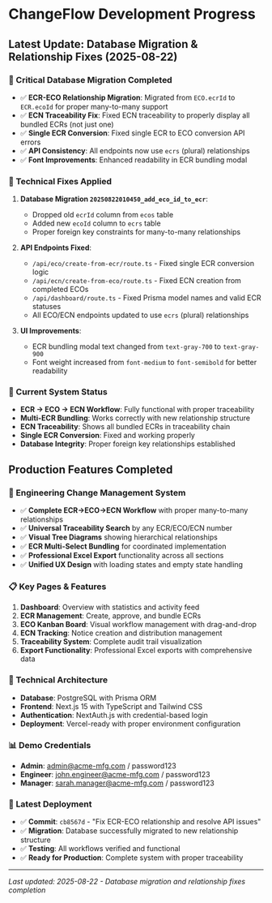 # ChangeFlow Development Progress

## Latest Update: Database Migration & Relationship Fixes (2025-08-22)

### 🔄 Critical Database Migration Completed
- ✅ **ECR-ECO Relationship Migration**: Migrated from `ECO.ecrId` to `ECR.ecoId` for proper many-to-many support
- ✅ **ECN Traceability Fix**: Fixed ECN traceability to properly display all bundled ECRs (not just one)
- ✅ **Single ECR Conversion**: Fixed single ECR to ECO conversion API errors
- ✅ **API Consistency**: All endpoints now use `ecrs` (plural) relationships
- ✅ **Font Improvements**: Enhanced readability in ECR bundling modal

### 🔧 Technical Fixes Applied
1. **Database Migration `20250822010450_add_eco_id_to_ecr`**:
   - Dropped old `ecrId` column from `ecos` table
   - Added new `ecoId` column to `ecrs` table 
   - Proper foreign key constraints for many-to-many relationships

2. **API Endpoints Fixed**:
   - `/api/eco/create-from-ecr/route.ts` - Fixed single ECR conversion logic
   - `/api/ecn/create-from-eco/route.ts` - Fixed ECN creation from completed ECOs
   - `/api/dashboard/route.ts` - Fixed Prisma model names and valid ECR statuses
   - All ECO/ECN endpoints updated to use `ecrs` (plural) relationships

3. **UI Improvements**:
   - ECR bundling modal text changed from `text-gray-700` to `text-gray-900`
   - Font weight increased from `font-medium` to `font-semibold` for better readability

### 🎯 Current System Status
- **ECR → ECO → ECN Workflow**: Fully functional with proper traceability
- **Multi-ECR Bundling**: Works correctly with new relationship structure
- **ECN Traceability**: Shows all bundled ECRs in traceability chain
- **Single ECR Conversion**: Fixed and working properly
- **Database Integrity**: Proper foreign key relationships established

## Production Features Completed

### 🚀 Engineering Change Management System
- ✅ **Complete ECR→ECO→ECN Workflow** with proper many-to-many relationships
- ✅ **Universal Traceability Search** by any ECR/ECO/ECN number
- ✅ **Visual Tree Diagrams** showing hierarchical relationships
- ✅ **ECR Multi-Select Bundling** for coordinated implementation
- ✅ **Professional Excel Export** functionality across all sections
- ✅ **Unified UX Design** with loading states and empty state handling

### 📋 Key Pages & Features
1. **Dashboard**: Overview with statistics and activity feed
2. **ECR Management**: Create, approve, and bundle ECRs
3. **ECO Kanban Board**: Visual workflow management with drag-and-drop
4. **ECN Tracking**: Notice creation and distribution management
5. **Traceability System**: Complete audit trail visualization
6. **Export Functionality**: Professional Excel exports with comprehensive data

### 🔧 Technical Architecture
- **Database**: PostgreSQL with Prisma ORM
- **Frontend**: Next.js 15 with TypeScript and Tailwind CSS
- **Authentication**: NextAuth.js with credential-based login
- **Deployment**: Vercel-ready with proper environment configuration

### 📊 Demo Credentials
- **Admin**: admin@acme-mfg.com / password123
- **Engineer**: john.engineer@acme-mfg.com / password123
- **Manager**: sarah.manager@acme-mfg.com / password123

### 🚀 Latest Deployment
- ✅ **Commit**: `cb8567d` - "Fix ECR-ECO relationship and resolve API issues"
- ✅ **Migration**: Database successfully migrated to new relationship structure
- ✅ **Testing**: All workflows verified and functional
- ✅ **Ready for Production**: Complete system with proper traceability

---
*Last updated: 2025-08-22 - Database migration and relationship fixes completion*